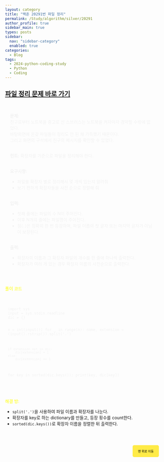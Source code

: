 ```yaml
---
layout: category
title: "백준 20291번 파일 정리"
permalink: /Study/algorithm/silver/20291
author_profile: true
sidebar_main: true
types: posts
sidebar:
  nav: "sidebar-category"
  enabled: true
categories:
  - Blog
tags:
  - 2024-python-coding-study
  - Python
  - Coding
---
```


## [파일 정리 문제 바로 가기](https://www.acmicpc.net/problem/20291)

<div style="border: 1px solid rgba(255, 255, 255, 0.2); padding: 15px; border-radius: 5px; background-color: rgba(255, 255, 255, 0.05); color: #f1f1f1; text-align: left;">

<b>문제:</b><br>
친구로부터 노트북을 중고로 산 스브러스는 노트북을 켜자마자 경악할 수밖에 없었다.  
바탕화면에 온갖 파일들이 정리도 안 된 채 가득했기 때문이다.  
그리고 화면의 구석에서 친구의 메시지를 확인할 수 있었다.<br><br>

<b>힌트:</b> 확장자를 기준으로 파일을 정리해야 한다.<br><br>

<b>요구사항:</b><br>
- 파일을 확장자 별로 정리해서 몇 개씩 있는지 알려줘  
- 보기 편하게 확장자들을 사전 순으로 정렬해 줘<br><br>

<b>입력:</b><br>
- 첫째 줄에는 파일의 수 N이 주어진다.  
- 이후 N개의 줄에는 파일명이 주어진다.  
- 점(`.`)은 정확히 한 번 등장하며, 파일 이름의 첫 글자 또는 마지막 글자가 아님이 보장된다.<br><br>

<b>출력:</b><br>
- 확장자의 이름과 그 확장자 파일의 개수를 한 줄에 하나씩 출력한다.  
- 확장자가 여러 개 있는 경우 확장자 이름의 사전순으로 출력한다.

</div>

<br>

<span style="color:yellow">풀이 코드</span>

<link rel="stylesheet" href="https://cdnjs.cloudflare.com/ajax/libs/highlight.js/11.8.0/styles/atom-one-dark.min.css">
<script src="https://cdnjs.cloudflare.com/ajax/libs/highlight.js/11.8.0/highlight.min.js"></script>
<script>hljs.highlightAll();</script>

<div style="padding: 8px; border: 1px solid rgba(255, 255, 255, 0.2); border-radius: 5px; background-color: rgba(255, 255, 255, 0.05); color: #f1f1f1; text-align: left; font-family: monospace;">
<pre><code class="python">
import sys
input = sys.stdin.readline
dic = {}

n = int(input())
for _ in range(n):
    name, extension = (input().rstrip()).split('.')

    if extension not in dic:
        dic[extension] = 1
    else:
        dic[extension] += 1

for key in sorted(dic.keys()):
    print(key, dic[key])
</code></pre>
</div>

<br>

<span style="color:yellow">해결 방:</span><br>

- `split('.')`을 사용하여 파일 이름과 확장자를 나눈다.  
- 확장자를 key로 하는 dictionary를 만들고, 등장 횟수를 count한다.  
- `sorted(dic.keys())`로 확장자 이름을 정렬한 뒤 출력한다.  

<br>

<div style="text-align: right; margin-top: 30px;">
  <button onclick="scrollToTop()" style="
    padding: 10px 15px; 
    background-color: #FFEB46; 
    color: black; 
    border: 2px solid #FFEB46; 
    border-radius: 5px; 
    cursor: pointer; 
    font-size: 10px;">
    맨 위로 이동
  </button>
</div>

<script>
  function scrollToTop() {
    window.scrollTo({ top: 0, behavior: 'smooth' });
  }
</script>

